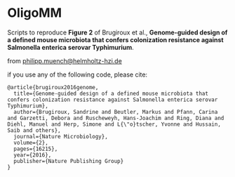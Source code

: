 # OligoMM

Scripts to reproduce **Figure 2** of Brugiroux et al., **Genome-guided design of a defined mouse microbiota that confers colonization resistance against Salmonella enterica serovar Typhimurium**.

from philipp.muench@helmholtz-hzi.de

if you use any of the following code, please cite:

```
@article{brugiroux2016genome,
  title={Genome-guided design of a defined mouse microbiota that confers colonization resistance against Salmonella enterica serovar Typhimurium},
  author={Brugiroux, Sandrine and Beutler, Markus and Pfann, Carina and Garzetti, Debora and Ruscheweyh, Hans-Joachim and Ring, Diana and Diehl, Manuel and Herp, Simone and L{\"o}tscher, Yvonne and Hussain, Saib and others},
  journal={Nature Microbiology},
  volume={2},
  pages={16215},
  year={2016},
  publisher={Nature Publishing Group}
}
```
